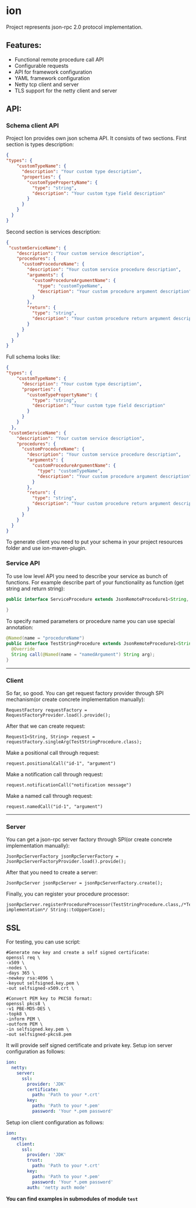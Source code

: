 # ion
Project represents json-rpc 2.0 protocol implementation.

## Features:
  * Functional remote procedure call API
  * Configurable requests
  * API for framework configuration
  * YAML framework configuration
  * Netty tcp client and server
  * TLS support for the netty client and server
  
## API:

### Schema client API
Project Ion provides own json schema API. It consists of two sections.
First section is types description:
```json
{
"types": {
    "customTypeName": {
      "description": "Your custom type description",
      "properties": {
        "customTypePropertyName": {
          "type": "string",
          "description": "Your custom type field description"
        }
      }
    }
  }
}
```
Second section is services description:
```json
{
 "customServiceName": {
    "description": "Your custom service description",
    "procedures": {
      "customProcedureName": {
        "description": "Your custom service procedure description",
        "arguments": {
          "customProcedureArgumentName": {
            "type": "customTypeName",
            "description": "Your custom procedure argument description"
          }
        },
        "return": {
          "type": "string",
          "description": "Your custom procedure return argument description"
        }
      }
    }
  }
}
```
Full schema looks like:
```json
{
"types": {
    "customTypeName": {
      "description": "Your custom type description",
      "properties": {
        "customTypePropertyName": {
          "type": "string",
          "description": "Your custom type field description"
        }
      }
    }
  },
 "customServiceName": {
    "description": "Your custom service description",
    "procedures": {
      "customProcedureName": {
        "description": "Your custom service procedure description",
        "arguments": {
          "customProcedureArgumentName": {
            "type": "customTypeName",
            "description": "Your custom procedure argument description"
          }
        },
        "return": {
          "type": "string",
          "description": "Your custom procedure return argument description"
        }
      }
    }
  }
}
```
To generate client you need to put your schema in your project resources folder and use ion-maven-plugin.

### Service API
To use low level API you need to describe your service as bunch of functions. 
For example describe part of your functionality as function (get string and return string):
```java
public interface ServiceProcedure extends JsonRemoteProcedure1<String, String> {
 
}
```
To specify named parameters or procedure name you can use special annotation:
```java
@Named(name = "procedureName")
public interface TestStringProcedure extends JsonRemoteProcedure1<String, String> {
  @Override
  String call(@Named(name = "namedArgument") String arg);
}
```

---
### Client
So far, so good. You can get request factory provider through SPI mechanism(or create concrete implementation manually):
```
RequestFactory requestFactory = RequestFactoryProvider.load().provide();
```
After that we can create request:
```keytool -export -keystore mysslstore.jks -alias cert -file maanadev.org.cert
Request1<String, String> request = requestFactory.singleArg(TestStringProcedure.class);
```
Make a positional call through request:
```
request.positionalCall("id-1", "argument")
```
Make a notification call through request:
```
request.notificationCall("notification message")
```
Make a named call through request:
```
request.namedCall("id-1", "argument")
```
---
### Server
You can get a json-rpc server factory through SPI(or create concrete implementation manually):
```
JsonRpcServerFactory jsonRpcServerFactory = JsonRpcServerFactoryProvider.load().provide();
```
After that you need to create a server:
```
JsonRpcServer jsonRpcServer = jsonRpcServerFactory.create();
```
Finally, you can register your procedure processor:
```
jsonRpcServer.registerProcedureProcessor(TestStringProcedure.class,/*TestStringProcedure implementation*/ String::toUpperCase);
```

## SSL

For testing, you can use script: 
```shell script
#Generate new key and create a self signed certificate:
openssl req \
-x509 \
-nodes \
-days 365 \
-newkey rsa:4096 \
-keyout selfsigned.key.pem \
-out selfsigned-x509.crt \

#Convert PEM key to PKCS8 format:
openssl pkcs8 \
-v1 PBE-MD5-DES \
-topk8 \
-inform PEM \
-outform PEM \
-in selfsigned.key.pem \
-out selfsigned-pkcs8.pem
```
It will provide self signed certificate and private key. 
Setup ion server configuration as follows:
```yaml
ion:
  netty:
    server:
      ssl:
        provider: 'JDK'
        certificate:
          path: 'Path to your *.crt'
        key:
          path: 'Path to your *.pem'
          password: 'Your *.pem password'
```
Setup ion client configuration as follows:
```yaml
ion:
  netty:
    client:
      ssl:
        provider: 'JDK'
        trust:
          path: 'Path to your *.crt'
        key:
          path: 'Path to your *.pem'
          password: 'Your *.pem password'
        auth: 'netty auth mode'
```
**You can find examples in submodules of module `test`**